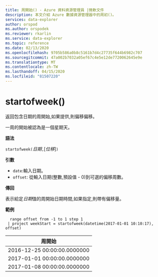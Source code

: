 ```yaml
---
title: 周開始() - Azure 資料資源管理員 |微軟文件
description: 本文介紹 Azure 數據資源管理器中的周初()。
services: data-explorer
author: orspod
ms.author: orspodek
ms.reviewer: rkarlin
ms.service: data-explorer
ms.topic: reference
ms.date: 02/13/2020
ms.openlocfilehash: 9705b586a0b8c5161b7d4c27735f644b6982c707
ms.sourcegitcommit: 47a002b7032a05ef67c4e5e12de7720062645e9e
ms.translationtype: MT
ms.contentlocale: zh-TW
ms.lasthandoff: 04/15/2020
ms.locfileid: "81507220"
---
```

# <a name="startofweek"></a>startofweek()

返回包含日期的周開始,如果提供,則偏移偏移。

一周的開始被認為是一個星期天。

**語法**

`startofweek(`*日期*`,`[*位移*]`)`

**引數**

* `date`:輸入日期。
* `offset`: 從輸入日期(整數,預設值 - 0)到可選的偏移周數。

**傳回**

表示給定*日期*值的周開始日期時間,如果指定,則帶有偏移量。

**範例**

```kusto
  range offset from -1 to 1 step 1
 | project weekStart = startofweek(datetime(2017-01-01 10:10:17), offset) 
```

|周開始|
|---|
|2016-12-25 00:00:00.0000000|
|2017-01-01 00:00:00.0000000|
|2017-01-08 00:00:00.0000000|